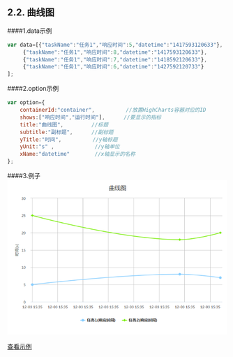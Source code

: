 ## 2.2. 曲线图
####1.data示例
```js
var data=[{"taskName":"任务1","响应时间":5,"datetime":"1417593120633"},
     {"taskName":"任务1","响应时间":8,"datetime":"1417593120633"},
     {"taskName":"任务1","响应时间":7,"datetime":"1418592120633"},
     {"taskName":"任务1","响应时间":6,"datetime":"1427592120733"}
];
```

####2.option示例
```js
var option={
    containerId:"container",          //放置HighCharts容器对应的ID
    shows:["响应时间","运行时间"],      //要显示的指标
    title:"曲线图",         //标题
    subtitle:"副标题",      //副标题
    yTitle:"时间",          //y轴标题
    yUnit:"s" ,             //y轴单位
    xName:"datetime"        //x轴显示的名称
};
```

####3.例子
![streaming](./image/spline.png)

[查看示例](./brcharts/test/splinechart.html)


